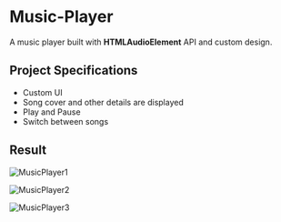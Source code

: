 # Music-Player
A music player built with **HTMLAudioElement** API and custom design.

## Project Specifications

+ Custom UI
+ Song cover and other details are displayed
+ Play and Pause
+ Switch between songs

## Result

![MusicPlayer1](https://user-images.githubusercontent.com/65288859/105839927-2c053900-5ff8-11eb-8066-56cbfc90cc5c.png)

![MusicPlayer2](https://user-images.githubusercontent.com/65288859/105839937-30315680-5ff8-11eb-83e9-4b69e0d6ea4e.png)

![MusicPlayer3](https://user-images.githubusercontent.com/65288859/105839942-3293b080-5ff8-11eb-9b2b-acd7e22ebdc7.png)

